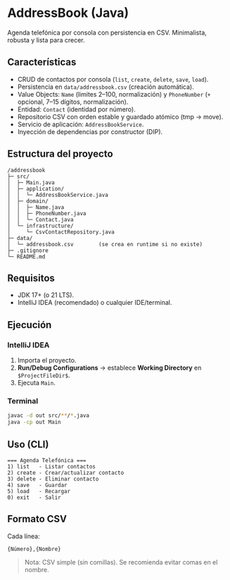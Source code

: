 # AddressBook (Java)

Agenda telefónica por consola con persistencia en CSV. Minimalista, robusta y lista para crecer.

## Características
- CRUD de contactos por consola (`list`, `create`, `delete`, `save`, `load`).
- Persistencia en `data/addressbook.csv` (creación automática).
- Value Objects: `Name` (limites 2–100, normalización) y `PhoneNumber` (`+` opcional, 7–15 dígitos, normalización).
- Entidad: `Contact` (identidad por número).
- Repositorio CSV con orden estable y guardado atómico (tmp → move).
- Servicio de aplicación: `AddressBookService`.
- Inyección de dependencias por constructor (DIP).

## Estructura del proyecto
```
/addressbook
├─ src/
│  ├─ Main.java
│  ├─ application/
│  │  └─ AddressBookService.java
│  ├─ domain/
│  │  ├─ Name.java
│  │  ├─ PhoneNumber.java
│  │  └─ Contact.java
│  └─ infrastructure/
│     └─ CsvContactRepository.java
├─ data/
│  └─ addressbook.csv        (se crea en runtime si no existe)
├─ .gitignore
└─ README.md
```

## Requisitos
- JDK 17+ (o 21 LTS).
- IntelliJ IDEA (recomendado) o cualquier IDE/terminal.

## Ejecución

### IntelliJ IDEA
1. Importa el proyecto.
2. **Run/Debug Configurations** → establece **Working Directory** en `$ProjectFileDir$`.
3. Ejecuta `Main`.

### Terminal
```bash
javac -d out src/**/*.java
java -cp out Main
```

## Uso (CLI)
```
=== Agenda Telefónica ===
1) list   - Listar contactos
2) create - Crear/actualizar contacto
3) delete - Eliminar contacto
4) save   - Guardar
5) load   - Recargar
0) exit   - Salir
```

## Formato CSV
Cada línea:
```
{Número},{Nombre}
```
> Nota: CSV simple (sin comillas). Se recomienda evitar comas en el nombre.